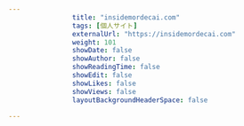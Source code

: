 ---
                title: "insidemordecai.com"
                tags: [個人サイト]
                externalUrl: "https://insidemordecai.com"
                weight: 101
                showDate: false
                showAuthor: false
                showReadingTime: false
                showEdit: false
                showLikes: false
                showViews: false
                layoutBackgroundHeaderSpace: false
                ---


